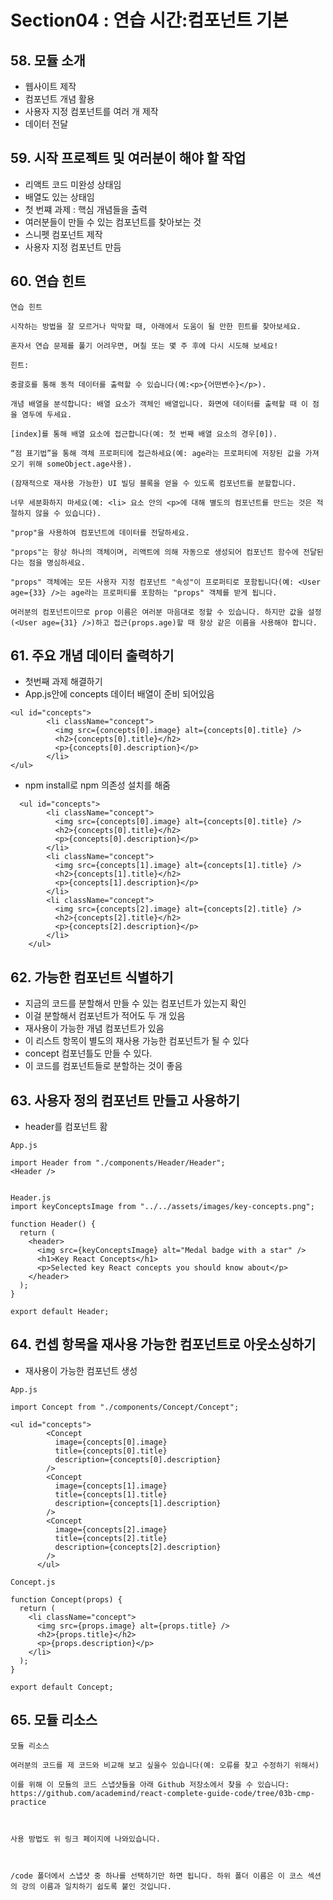 # Section04 : 연습 시간:컴포넌트 기본

## 58. 모듈 소개

- 웹사이트 제작
- 컴포넌트 개념 활용
- 사용자 지정 컴포넌트를 여러 개 제작
- 데이터 전달

## 59. 시작 프로젝트 및 여러분이 해야 할 작업

- 리액트 코드 미완성 상태임
- 배열도 있는 상태임
- 첫 번쨰 과제 : 핵심 개념들을 출력
- 여러분들이 만들 수 있는 컴포넌트를 찾아보는 것
- 스니펫 컴포넌트 제작
- 사용자 지정 컴포넌트 만듬

## 60. 연습 힌트

```
연습 힌트

시작하는 방법을 잘 모르거나 막막할 때, 아래에서 도움이 될 만한 힌트를 찾아보세요.

혼자서 연습 문제를 풀기 어려우면, 며칠 또는 몇 주 후에 다시 시도해 보세요!

힌트:

중괄호를 통해 동적 데이터를 출력할 수 있습니다(예:<p>{어떤변수}</p>).

개념 배열을 분석합니다: 배열 요소가 객체인 배열입니다. 화면에 데이터를 출력할 때 이 점을 염두에 두세요.

[index]를 통해 배열 요소에 접근합니다(예: 첫 번째 배열 요소의 경우[0]).

“점 표기법”을 통해 객체 프로퍼티에 접근하세요(예: age라는 프로퍼티에 저장된 값을 가져오기 위해 someObject.age사용).

(잠재적으로 재사용 가능한) UI 빌딩 블록을 얻을 수 있도록 컴포넌트를 분할합니다.

너무 세분화하지 마세요(예: <li> 요소 안의 <p>에 대해 별도의 컴포넌트를 만드는 것은 적절하지 않을 수 있습니다).

"prop"을 사용하여 컴포넌트에 데이터를 전달하세요.

"props"는 항상 하나의 객체이며, 리액트에 의해 자동으로 생성되어 컴포넌트 함수에 전달된다는 점을 명심하세요.

"props" 객체에는 모든 사용자 지정 컴포넌트 "속성"이 프로퍼티로 포함됩니다(예: <User age={33} />는 age라는 프로퍼티를 포함하는 "props" 객체를 받게 됩니다.

여러분의 컴포넌트이므로 prop 이름은 여러분 마음대로 정할 수 있습니다. 하지만 값을 설정(<User age={31} />)하고 접근(props.age)할 때 항상 같은 이름을 사용해야 합니다.
```

## 61. 주요 개념 데이터 출력하기

- 첫번째 과제 해결하기
- App.js안에 concepts 데이터 배열이 준비 되어있음

```
<ul id="concepts">
        <li className="concept">
          <img src={concepts[0].image} alt={concepts[0].title} />
          <h2>{concepts[0].title}</h2>
          <p>{concepts[0].description}</p>
        </li>
</ul>
```

- npm install로 npm 의존성 설치를 해줌

```
  <ul id="concepts">
        <li className="concept">
          <img src={concepts[0].image} alt={concepts[0].title} />
          <h2>{concepts[0].title}</h2>
          <p>{concepts[0].description}</p>
        </li>
        <li className="concept">
          <img src={concepts[1].image} alt={concepts[1].title} />
          <h2>{concepts[1].title}</h2>
          <p>{concepts[1].description}</p>
        </li>
        <li className="concept">
          <img src={concepts[2].image} alt={concepts[2].title} />
          <h2>{concepts[2].title}</h2>
          <p>{concepts[2].description}</p>
        </li>
    </ul>
```

## 62. 가능한 컴포넌트 식별하기

- 지금의 코드를 분할해서 만들 수 있는 컴포넌트가 있는지 확인
- 이걸 분할해서 컴포넌트가 적어도 두 개 있음
- 재사용이 가능한 개념 컴포넌트가 있음
- 이 리스트 항목이 별도의 재사용 가능한 컴포넌트가 될 수 있다
- concept 컴포넌틀도 만들 수 있다.
- 이 코드를 컴포넌트들로 분할하는 것이 좋음

## 63. 사용자 정의 컴포넌트 만들고 사용하기

- header를 컴포넌트 홤

```
App.js

import Header from "./components/Header/Header";
<Header />


Header.js
import keyConceptsImage from "../../assets/images/key-concepts.png";

function Header() {
  return (
    <header>
      <img src={keyConceptsImage} alt="Medal badge with a star" />
      <h1>Key React Concepts</h1>
      <p>Selected key React concepts you should know about</p>
    </header>
  );
}

export default Header;

```

## 64. 컨셉 항목을 재사용 가능한 컴포넌트로 아웃소싱하기

- 재사용이 가능한 컴포넌트 생성

```
App.js

import Concept from "./components/Concept/Concept";

<ul id="concepts">
        <Concept
          image={concepts[0].image}
          title={concepts[0].title}
          description={concepts[0].description}
        />
        <Concept
          image={concepts[1].image}
          title={concepts[1].title}
          description={concepts[1].description}
        />
        <Concept
          image={concepts[2].image}
          title={concepts[2].title}
          description={concepts[2].description}
        />
      </ul>

```

```
Concept.js

function Concept(props) {
  return (
    <li className="concept">
      <img src={props.image} alt={props.title} />
      <h2>{props.title}</h2>
      <p>{props.description}</p>
    </li>
  );
}

export default Concept;

```

## 65. 모듈 리소스

```
모듈 리소스

여러분의 코드를 제 코드와 비교해 보고 싶을수 있습니다(예: 오류를 찾고 수정하기 위해서)

이를 위해 이 모듈의 코드 스냅샷들을 아래 Github 저장소에서 찾을 수 있습니다: https://github.com/academind/react-complete-guide-code/tree/03b-cmp-practice



사용 방법도 위 링크 페이지에 나와있습니다.



/code 폴더에서 스냅샷 중 하나를 선택하기만 하면 됩니다. 하위 폴더 이름은 이 코스 섹션의 강의 이름과 일치하기 쉽도록 붙인 것입니다.
```
